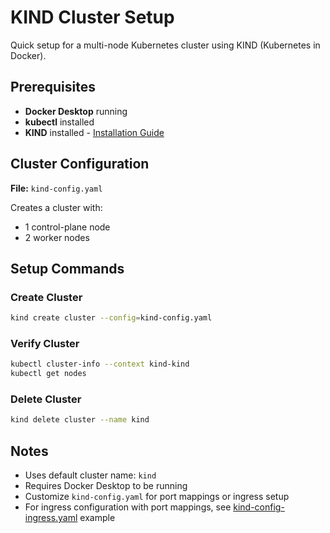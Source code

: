 # KIND Cluster Setup

Quick setup for a multi-node Kubernetes cluster using KIND (Kubernetes in Docker).

## Prerequisites

- **Docker Desktop** running
- **kubectl** installed
- **KIND** installed - [Installation Guide](https://kind.sigs.k8s.io/docs/user/quick-start/#installation)

## Cluster Configuration

**File:** `kind-config.yaml`

Creates a cluster with:
- 1 control-plane node
- 2 worker nodes

## Setup Commands

### Create Cluster
```bash
kind create cluster --config=kind-config.yaml
```

### Verify Cluster
```bash
kubectl cluster-info --context kind-kind
kubectl get nodes
```

### Delete Cluster
```bash
kind delete cluster --name kind
```


## Notes
- Uses default cluster name: `kind`
- Requires Docker Desktop to be running
- Customize `kind-config.yaml` for port mappings or ingress setup
- For ingress configuration with port mappings, see [kind-config-ingress.yaml](./kind-config-ingress.yaml) example
